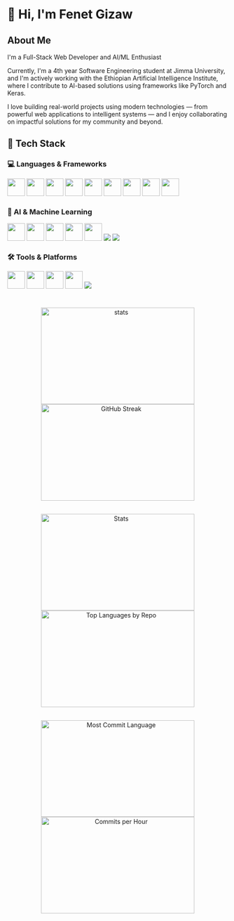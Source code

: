 # 👋 Hi, I'm Fenet Gizaw

## About Me

I'm a Full-Stack Web Developer and AI/ML Enthusiast 

Currently, I'm a 4th year Software Engineering student at Jimma University, and I'm actively working with the Ethiopian Artificial Intelligence Institute, where I contribute to AI-based solutions using frameworks like PyTorch and Keras.

I love building real-world projects using modern technologies — from powerful web applications to intelligent systems — and I enjoy collaborating on impactful solutions for my community and beyond.
## 🚀 Tech Stack  



### 💻 Languages & Frameworks  
<p align="left">  
  <img src="https://cdn.jsdelivr.net/gh/devicons/devicon/icons/html5/html5-original.svg" width="40" height="40"/>  
  <img src="https://cdn.jsdelivr.net/gh/devicons/devicon/icons/css3/css3-original.svg" width="40" height="40"/>  
  <img src="https://cdn.jsdelivr.net/gh/devicons/devicon/icons/javascript/javascript-original.svg" width="40" height="40"/>  
  <img src="https://cdn.jsdelivr.net/gh/devicons/devicon/icons/react/react-original.svg" width="40" height="40"/>  
  <img src="https://cdn.jsdelivr.net/gh/devicons/devicon/icons/nodejs/nodejs-original.svg" width="40" height="40"/>  
  <img src="https://cdn.jsdelivr.net/gh/devicons/devicon/icons/express/express-original.svg" width="40" height="40"/>  
  <img src="https://cdn.jsdelivr.net/gh/devicons/devicon/icons/mysql/mysql-original.svg" width="40" height="40"/>  
  <img src="https://cdn.jsdelivr.net/gh/devicons/devicon/icons/mongodb/mongodb-original.svg" width="40" height="40"/>  
  <img src="https://cdn.jsdelivr.net/gh/devicons/devicon/icons/cplusplus/cplusplus-original.svg" width="40" height="40"/>  
</p>  

### 🤖 AI & Machine Learning  
<p align="left">  
  <img src="https://cdn.jsdelivr.net/gh/devicons/devicon/icons/python/python-original.svg" width="40" height="40"/>  
  <img src="https://cdn.jsdelivr.net/gh/devicons/devicon/icons/tensorflow/tensorflow-original.svg" width="40" height="40"/>  
  <img src="https://cdn.jsdelivr.net/gh/devicons/devicon/icons/pytorch/pytorch-original.svg" width="40" height="40"/>  
  <img src="https://cdn.jsdelivr.net/gh/devicons/devicon/icons/numpy/numpy-original.svg" width="40" height="40"/>  
  <img src="https://cdn.jsdelivr.net/gh/devicons/devicon/icons/pandas/pandas-original.svg" width="40" height="40"/>  
  <img src="https://img.shields.io/badge/scikit--learn-F7931E?style=for-the-badge&logo=scikit-learn&logoColor=white"/>  
  <img src="https://img.shields.io/badge/Keras-D00000?style=for-the-badge&logo=keras&logoColor=white"/>  
</p>  

### 🛠 Tools & Platforms  
<p align="left">  
  <img src="https://cdn.jsdelivr.net/gh/devicons/devicon/icons/git/git-original.svg" width="40" height="40"/>  
  <img src="https://cdn.jsdelivr.net/gh/devicons/devicon/icons/github/github-original.svg" width="40" height="40"/>  
  <img src="https://cdn.jsdelivr.net/gh/devicons/devicon/icons/vscode/vscode-original.svg" width="40" height="40"/>  
  <img src="https://cdn.jsdelivr.net/gh/devicons/devicon/icons/figma/figma-original.svg" width="40" height="40"/>  
  <img src="https://img.shields.io/badge/Google%20Colab-F9AB00?style=for-the-badge&logo=google-colab&logoColor=white"/>  
</p>  
<div align="center" style="margin: 40px 0;">

  <div style="display: flex; justify-content: center; flex-wrap: wrap;  margin-bottom: 30px;">
    <img src="https://github-readme-stats.vercel.app/api?username=Fenet254&show_icons=true&theme=radical" alt="stats" style="width: 350px; height: 220px; object-fit: contain;" />
    <img src="https://github-readme-streak-stats.herokuapp.com/?user=Fenet254&theme=radical" alt="GitHub Streak" style="width: 350px; height: 220px; object-fit: contain;" />
  </div>

  <div style="display: flex; justify-content: center; flex-wrap: wrap;  margin-bottom: 30px;">
    <img src="https://github-profile-summary-cards.vercel.app/api/cards/stats?username=Fenet254&theme=radical" alt="Stats" style="width: 350px; height: 220px; object-fit: contain;" />
    <img src="https://github-profile-summary-cards.vercel.app/api/cards/repos-per-language?username=Fenet254&theme=radical" alt="Top Languages by Repo" style="width: 350px; height: 220px; object-fit: contain;" />
  </div>

  <div style="display: flex; justify-content: center; flex-wrap: wrap; margin-bottom: 60px;">
    <img src="https://github-profile-summary-cards.vercel.app/api/cards/most-commit-language?username=Fenet254&theme=radical" alt="Most Commit Language" style="width: 350px; height: 220px; object-fit: contain;" />
    <img src="https://github-profile-summary-cards.vercel.app/api/cards/productive-time?username=Fenet254&theme=radical" alt="Commits per Hour" style="width: 350px; height: 220px; object-fit: contain;" />
  </div>

  <div style="margin-top: 8000px; margin-bottom: 40px;">
    <img src="https://github-readme-activity-graph.vercel.app/graph?username=Fenet254&theme=github-dark" alt="Activity Graph" style="max-width: 100%; border-radius: 10px;" />
  </div>

</div>


## 📫 Connect with Me

<p align="left">
  <a href="https://www.linkedin.com/in/fenet-gizaw-b47003341" target="_blank">
    <img src="https://img.icons8.com/color/48/000000/linkedin.png" width="40" height="40" alt="LinkedIn"/>
  </a>
  <a href="mailto:simbani011@gmail.com">
    <img src="https://img.icons8.com/color/48/000000/gmail.png" width="40" height="40" alt="Gmail"/>
  </a>
  <a href="https://github.com/Fenet254" target="_blank">
    <img src="https://img.icons8.com/ios-glyphs/60/000000/github.png" width="40" height="40" alt="GitHub"/>
  </a>
<a href="https://twitter.com/Fenet_GizaW" target="_blank">
    <img src="https://img.icons8.com/color/48/000000/twitter--v1.png" width="40" height="40" alt="Twitter"/>
</a>
<a href="https://dev.to/scat_tuni" target="_blank">
    <img src="https://cdn.jsdelivr.net/npm/simple-icons@v8/icons/devdotto.svg" width="40" height="40" alt="Dev.to"/>
</a>
<a href="https://stackoverflow.com/users/31347350/fenet-gizaw" target="_blank">
    <img src="https://img.icons8.com/color/48/000000/stackoverflow.png" width="40" height="40" alt="Stack Overflow"/>
</a>
<a href="https://medium.com/@scat_" target="_blank">
    <img src="https://img.icons8.com/color/48/000000/medium-logo.png" width="40" height="40" alt="Medium"/>
</a>
<a href="https://leetcode.com/u/tuni_scat/" target="_blank">
    <img src="https://img.icons8.com/external-tal-revivo-color-tal-revivo/24/000000/external-level-up-your-coding-skills-and-quickly-land-a-job-logo-color-tal-revivo.png" width="40" height="40" alt="LeetCode"/>
</a>
<a href="https://www.hackerrank.com/profile/simbani011" target="_blank">
    <img src="https://img.icons8.com/external-tal-revivo-color-tal-revivo/24/000000/external-hackerrank-is-a-technology-company-that-focuses-on-competitive-programming-logo-color-tal-revivo.png" width="40" height="40" alt="HackerRank"/>
</a>
<a href="https://www.kaggle.com/simbani" target="_blank">
    <img src="https://img.icons8.com/windows/32/000000/kaggle.png" width="40" height="40" alt="Kaggle"/>
</a>
 <a href="https://www.reddit.com/user/Jolly_Smoke_7671" target="_blank">
    <img src="https://img.icons8.com/color/48/000000/reddit.png" width="40" height="40" alt="Reddit"/>
</a>
<a href="https://devpost.com/simbani011?ref_content=user-portfolio&ref_feature=portfolio&ref_medium=global-nav" target="_blank">
    <img src="https://img.icons8.com/color/48/000000/devpost.png" width="40" height="40" alt="Devpost"/>
</a>
 <a href="https://codepen.io/Tina-T-the-sans" target="_blank">
    <img src="https://img.icons8.com/ios/50/000000/codepen.png" width="40" height="40" alt="CodePen"/>
</a>
<a href="https://www.freecodecamp.org/tuni_" target="_blank">
    <img src="https://cdn.simpleicons.org/freecodecamp/0A0A23" width="40" height="40" alt="freeCodeCamp"/>
</a>
<a href="https://www.behance.net/tina-t-the-sans" target="_blank">
    <img src="https://img.icons8.com/color/48/000000/behance.png" width="40" height="40" alt="Behance"/>
</a>
  <a href="https://dribbble.com/yourusername" target="_blank">
    <img src="https://img.icons8.com/color/48/000000/dribbble.png" width="40" height="40" alt="Dribbble"/>
  </a>
  <a href="https://www.producthunt.com/@yourusername" target="_blank">
    <img src="https://img.icons8.com/doodle/48/000000/product-hunt.png" width="40" height="40" alt="Product Hunt"/>
  </a>
  <a href="https://discord.gg/yourinvite" target="_blank">
    <img src="https://img.icons8.com/color/48/000000/discord--v2.png" width="40" height="40" alt="Discord"/>
  </a>
  <a href="https://t.me/yourusername" target="_blank">
    <img src="https://img.icons8.com/color/48/000000/telegram-app--v1.png" width="40" height="40" alt="Telegram"/>
  </a>
  <a href="https://www.youtube.com/c/yourchannel" target="_blank">
    <img src="https://img.icons8.com/color/48/000000/youtube-play.png" width="40" height="40" alt="YouTube"/>
  </a>
</p>
